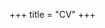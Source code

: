 +++
title = "CV" 
+++

<object class="pdf" data="/cv/MesicekCV.pdf" width="100%" height="800">
</object>

<!-- <embed class="pdf" src="/cv/MesicekCV.pdf#zoom=FitH" width="100%" height="800" style="position:absolute;right:0; top:0; bottom:0; width:100%;">
</embed> -->



